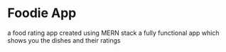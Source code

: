 # Foodie App
a food rating app created using MERN stack
a fully functional app which shows you the dishes and their ratings
